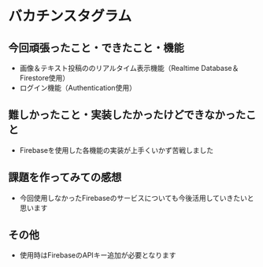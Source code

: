 # バカチンスタグラム

## 今回頑張ったこと・できたこと・機能
- 画像＆テキスト投稿ののリアルタイム表示機能（Realtime Database＆Firestore使用）
- ログイン機能（Authentication使用）

## 難しかったこと・実装したかったけどできなかったこと
- Firebaseを使用した各機能の実装が上手くいかず苦戦しました

## 課題を作ってみての感想
- 今回使用しなかったFirebaseのサービスについても今後活用していきたいと思います

## その他
- 使用時はFirebaseのAPIキー追加が必要となります